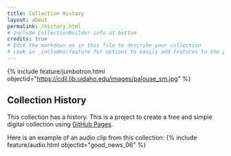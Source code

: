 ```yaml
---
title: Collection History
layout: about
permalink: /history.html
# include CollectionBuilder info at bottom
credits: true
# Edit the markdown on in this file to describe your collection
# Look in _includes/feature for options to easily add features to the page
---
```


{% include feature/jumbotron.html objectid="https://cdil.lib.uidaho.edu/images/palouse_sm.jpg" %}

## Collection History

This collection has a history. This is a project to create a free and simple digital collection using [GitHub Pages](https://pages.github.com/).

Here is an example of an audio clip from this collection:
{% include feature/audio.html objectid="good_news_06" %}
